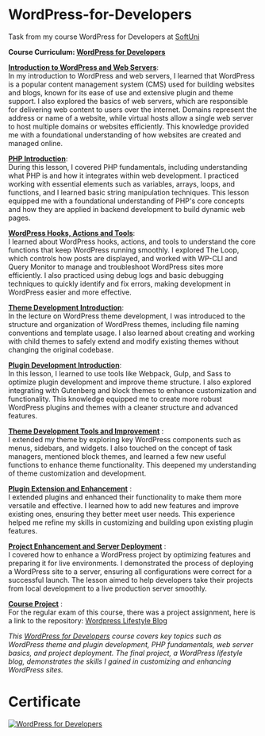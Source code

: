 # WordPress-for-Developers
Task from my course WordPress for Developers at <a href="https://softuni.bg/">SoftUni</a>

<b> Course Curriculum: <a href="https://softuni.bg/trainings/4782/wordpress-for-developers-october-2024#lesson-80303">WordPress for Developers</a> </b>

**<ins>Introduction to WordPress and Web Servers</ins>**: <br>
In my introduction to WordPress and web servers, I learned that WordPress is a popular content management system (CMS) used for building websites and blogs, known for its ease of use and extensive plugin and theme support. I also explored the basics of web servers, which are responsible for delivering web content to users over the internet. Domains represent the address or name of a website, while virtual hosts allow a single web server to host multiple domains or websites efficiently. This knowledge provided me with a foundational understanding of how websites are created and managed online.

**[PHP Introduction](https://github.com/trayanaboykova/WordPress-for-Developers/tree/main/PHP-Introduction/lesson)**: <br> 
During this lesson, I covered PHP fundamentals, including understanding what PHP is and how it integrates within web development. I practiced working with essential elements such as variables, arrays, loops, and functions, and I learned basic string manipulation techniques. This lesson equipped me with a foundational understanding of PHP's core concepts and how they are applied in backend development to build dynamic web pages.

**<ins>WordPress Hooks, Actions and Tools</ins>**: <br>
I learned about WordPress hooks, actions, and tools to understand the core functions that keep WordPress running smoothly. I explored The Loop, which controls how posts are displayed, and worked with WP-CLI and Query Monitor to manage and troubleshoot WordPress sites more efficiently. I also practiced using debug logs and basic debugging techniques to quickly identify and fix errors, making development in WordPress easier and more effective.

**<ins>Theme Development Introduction</ins>**: <br>
In the lecture on WordPress theme development, I was introduced to the structure and organization of WordPress themes, including file naming conventions and template usage. I also learned about creating and working with child themes to safely extend and modify existing themes without changing the original codebase.

**<ins>Plugin Development Introduction</ins>**: <br>
In this lesson, I learned to use tools like Webpack, Gulp, and Sass to optimize plugin development and improve theme structure. I also explored integrating with Gutenberg and block themes to enhance customization and functionality. This knowledge equipped me to create more robust WordPress plugins and themes with a cleaner structure and advanced features.

**<ins>Theme Development Tools and Improvement</ins>** : <br>
I extended my theme by exploring key WordPress components such as menus, sidebars, and widgets. I also touched on the concept of task managers, mentioned block themes, and learned a few new useful functions to enhance theme functionality. This deepened my understanding of theme customization and development.

**<ins>Plugin Extension and Enhancement</ins>** : <br>
I extended plugins and enhanced their functionality to make them more versatile and effective. I learned how to add new features and improve existing ones, ensuring they better meet user needs. This experience helped me refine my skills in customizing and building upon existing plugin features.

**<ins>Project Enhancement and Server Deployment</ins>** : <br>
 I covered how to enhance a WordPress project by optimizing features and preparing it for live environments. I demonstrated the process of deploying a WordPress site to a server, ensuring all configurations were correct for a successful launch. The lesson aimed to help developers take their projects from local development to a live production server smoothly.

**<ins>Course Project</ins>** : <br>
For the regular exam of this course, there was a project assignment, here is a link to the repository: [Wordpress Lifestyle Blog](https://github.com/trayanaboykova/WordPress-Lifestyle-Blog)

*This <a href="https://softuni.bg/trainings/4782/wordpress-for-developers-october-2024#lesson-80303">WordPress for Developers</a> course covers key topics such as WordPress theme and plugin development, PHP fundamentals, web server basics, and project deployment. The final project, a WordPress lifestyle blog, demonstrates the skills I gained in customizing and enhancing WordPress sites.*

# Certificate
<a href="https://softuni.bg/certificates/details/232193/ea28efa3" rel="nofollow"><img src="https://github.com/user-attachments/assets/459857af-bfd4-4975-b53d-937db8f0914b" alt="WordPress for Developers"></a>
